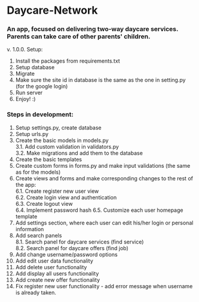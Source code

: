 # Daycare-Network
### An app, focused on delivering two-way daycare services. Parents can take care of other parents' children.
v. 1.0.0.
Setup:
1. Install the packages from requirements.txt  
2. Setup database  
3. Migrate  
4. Make sure the site id in database is the same as the one in setting.py (for the google login)  
5. Run server  
6. Enjoy! :)  

### Steps in development:  
1. Setup settings.py, create database
2. Setup urls.py
3. Create the basic models in models.py  
3.1. Add custom validation in validators.py  
3.2. Make migrations and add them to the database  
4. Create the basic templates
5. Create custom forms in forms.py and make input validations (the same as for the models)
6. Create views and forms and make corresponding changes to the rest of the app:   
6.1. Create register new user view  
6.2. Create login view and authentication  
6.3. Create logout view  
6.4. Implement password hash
6.5. Customize each user homepage template
7. Add settings section, where each user can edit his/her login or personal information
8. Add search panels  
8.1. Search panel for daycare services (find service)  
8.2. Search panel for daycare offers (find job)
9. Add change username/password options
10. Add edit user data functionality
11. Add delete user functionality
12. Add display all users functionality
13. Add create new offer functionality
14. Fix register new user functionality - add error message when username is already taken.
